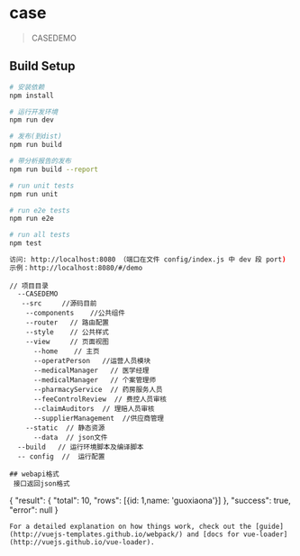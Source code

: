 # case

> CASEDEMO

## Build Setup

``` bash
# 安装依赖
npm install

# 运行开发环境
npm run dev

# 发布(到dist)
npm run build

# 带分析报告的发布
npm run build --report

# run unit tests
npm run unit

# run e2e tests
npm run e2e

# run all tests
npm test

访问: http://localhost:8080 （端口在文件 config/index.js 中 dev 段 port)
示例：http://localhost:8080/#/demo

```
```
// 项目目录
  --CASEDEMO
   --src     //源码目前
    --components    //公共组件
    --router   // 路由配置
    --style    // 公共样式
    --view     // 页面视图
      --home    // 主页
      --operatPerson   //运营人员模块
      --medicalManager   // 医学经理
      --medicalManager   // 个案管理师
      --pharmacyService  // 药房服务人员
      --feeControlReview  // 费控人员审核
      --claimAuditors  // 理赔人员审核
      --supplierManagement  //供应商管理
    --static  // 静态资源
      --data  // json文件
  --build   // 运行环境脚本及编译脚本
  -- config  //  运行配置

```
```
## webapi格式
 接口返回json格式
 ```
   {
    "result": {
      "total": 10,
      "rows": [{id: 1,name: 'guoxiaona'}]
    },
    "success": true,
    "error": null
   }
 ```
For a detailed explanation on how things work, check out the [guide](http://vuejs-templates.github.io/webpack/) and [docs for vue-loader](http://vuejs.github.io/vue-loader).
